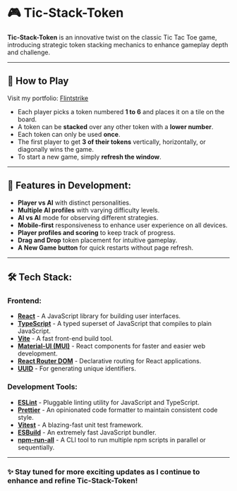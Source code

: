 # 🎮 Tic-Stack-Token

**Tic-Stack-Token** is an innovative twist on the classic Tic Tac Toe game, introducing strategic token stacking mechanics to enhance gameplay depth and challenge.

---

## 🚀 How to Play

Visit my portfolio: [Flintstrike](https://flintstrike.co.nz)

- Each player picks a token numbered **1 to 6** and places it on a tile on the board.
- A token can be **stacked** over any other token with a **lower number**.
- Each token can only be used **once**.
- The first player to get **3 of their tokens** vertically, horizontally, or diagonally wins the game.
- To start a new game, simply **refresh the window**.

---

## 🔧 Features in Development:

- **Player vs AI** with distinct personalities.
- **Multiple AI profiles** with varying difficulty levels.
- **AI vs AI** mode for observing different strategies.
- **Mobile-first** responsiveness to enhance user experience on all devices.
- **Player profiles and scoring** to keep track of progress.
- **Drag and Drop** token placement for intuitive gameplay.
- **A New Game button** for quick restarts without page refresh.

---

## 🛠 Tech Stack:

### Frontend:

- **[React](https://reactjs.org/)** - A JavaScript library for building user interfaces.
- **[TypeScript](https://www.typescriptlang.org/)** - A typed superset of JavaScript that compiles to plain JavaScript.
- **[Vite](https://vitejs.dev/)** - A fast front-end build tool.
- **[Material-UI (MUI)](https://mui.com/)** - React components for faster and easier web development.
- **[React Router DOM](https://reactrouter.com/)** - Declarative routing for React applications.
- **[UUID](https://www.npmjs.com/package/uuid)** - For generating unique identifiers.

### Development Tools:

- **[ESLint](https://eslint.org/)** - Pluggable linting utility for JavaScript and TypeScript.
- **[Prettier](https://prettier.io/)** - An opinionated code formatter to maintain consistent code style.
- **[Vitest](https://vitest.dev/)** - A blazing-fast unit test framework.
- **[ESBuild](https://esbuild.github.io/)** - An extremely fast JavaScript bundler.
- **[npm-run-all](https://www.npmjs.com/package/npm-run-all)** - A CLI tool to run multiple npm scripts in parallel or sequentially.

---

### ✨ Stay tuned for more exciting updates as I continue to enhance and refine Tic-Stack-Token!
